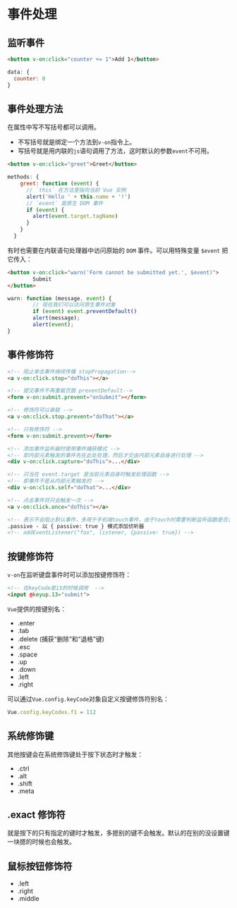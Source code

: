 # 事件处理

## 监听事件
```html
<button v-on:click="counter += 1">Add 1</button>
```
```js
data: {
  counter: 0
}
```

## 事件处理方法
在属性中写不写括号都可以调用。  
- 不写括号就是绑定一个方法到`v-on`指令上。
- 写括号就是用内联的`js`语句调用了方法，这时默认的参数`event`不可用。
```html
<button v-on:click="greet">Greet</button>
```
```js
methods: {
    greet: function (event) {
      // `this` 在方法里指向当前 Vue 实例
      alert('Hello ' + this.name + '!')
      // `event` 是原生 DOM 事件
      if (event) {
        alert(event.target.tagName)
      }
    }
  }
```

有时也需要在内联语句处理器中访问原始的 `DOM` 事件。可以用特殊变量 `$event` 把它传入：
```html
<button v-on:click="warn('Form cannot be submitted yet.', $event)">
		Submit
</button>
```
```js
warn: function (message, event) {
		// 现在我们可以访问原生事件对象
		if (event) event.preventDefault()
		alert(message);
		alert(event);
}
```

## 事件修饰符
```html
<!-- 阻止单击事件继续传播 stopPropagation-->
<a v-on:click.stop="doThis"></a>

<!-- 提交事件不再重载页面 preventDefault-->
<form v-on:submit.prevent="onSubmit"></form>

<!-- 修饰符可以串联 -->
<a v-on:click.stop.prevent="doThat"></a>

<!-- 只有修饰符 -->
<form v-on:submit.prevent></form>

<!-- 添加事件监听器时使用事件捕获模式 -->
<!-- 即内部元素触发的事件先在此处处理，然后才交由内部元素自身进行处理 -->
<div v-on:click.capture="doThis">...</div>

<!-- 只当在 event.target 是当前元素自身时触发处理函数 -->
<!-- 即事件不是从内部元素触发的 -->
<div v-on:click.self="doThat">...</div>

<!-- 点击事件将只会触发一次 -->
<a v-on:click.once="doThis"></a>

<!-- 表示不会阻止默认事件，多用于手机端touch事件，由于touch时需要判断监听函数是否会阻止默认事件的发生（preventDefault()），所以事件发生不会立即触发默认事件，等待监听函数执行完毕，才会决定执不执行默认事件，这就会使得滑动页面变得卡顿 -->
.passive - 以 { passive: true } 模式添加侦听器
<!-- addEventListener("foo", listener, {passive: true}) -->
```


## 按键修饰符
`v-on`在监听键盘事件时可以添加按键修饰符：
```html
<!-- 在keyCode是13的时候调用  -->
<input @keyup.13="submit">
```
`Vue`提供的按键别名：
- .enter
- .tab
- .delete (捕获“删除”和“退格”键)
- .esc
- .space
- .up
- .down
- .left
- .right

可以通过`Vue.config.keyCode`对象自定义按键修饰符别名：
```js
Vue.config.keyCodes.f1 = 112
```

## 系统修饰键
其他按键会在系统修饰键处于按下状态时才触发：
- .ctrl
- .alt
- .shift
- .meta

## .exact 修饰符
就是按下的只有指定的键时才触发，多摁别的键不会触发。默认的在别的没设置键一块摁的时候也会触发。

## 鼠标按钮修饰符
- .left
- .right
- .middle